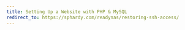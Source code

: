 ```yaml
---
title: Setting Up a Website with PHP & MySQL
redirect_to: https://sphardy.com/readynas/restoring-ssh-access/
---
```

